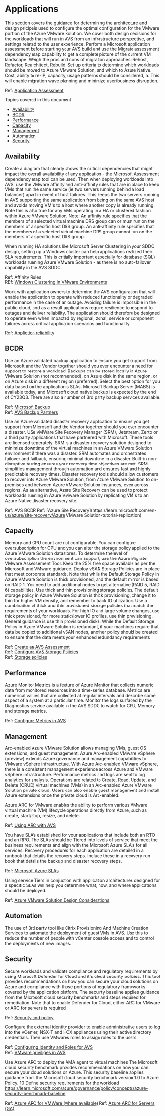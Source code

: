 # Applications

This section covers the guidance for determining the architecture and design pricipals used to configure the optimal configuration for the VMware portion of the Azure VMware Solution.  We cover both design decisions for the workloads that will run in AVS from an infrastructure perspective, and settings related to the user experience.
Perform a Microsoft application assessment before starting your AVS build and use the Migrate assessment dependency map capability to get a complete picture of the current VM landscape.	Weigh the pros and cons of migration approaches: Rehost, Refactor, Rearchitect, Rebuild.  Set up criteria to determine which workloads should be moved to Azure VMware Solution, and which to Azure Native.  Cost, ability to re-IP, capacity, usage patterns should be considered, a.  This will enable migration wave planning and minimize user/business disruption.

Ref: [Application Assessment](https://learn.microsoft.com/en-us/azure/cloud-adoption-framework/plan/smart-assessment)

Topics covered in this document

* [Availability]()
* [BCDR]()
* [Performance]() 
* [Capacity]( )
* [Management]( )
* [Automation]()
* [Security]( )

  
## Availability
Create a diagram that clearly shows the critical dependencies that might impact the overall availability of any application - the Microsoft Assessment dependency map tool can be used.  Then when deploying workloads into AVS, use the VMware affinity and anti-affinity rules that are in place to keep VMs that run the same service (ie two servers running behind a load balancer) apart in event of host failures.  This keeps the two servers running in AVS supporting the same application from being on the same AVS host and avoids moving VM's to a host where another copy is already running.  Note this is also true for any VMs operating in a HA or clustered fashion within Azure VMware Solution.  Note: An affinity rule specifies that the members of a selected virtual machine DRS group can or must run on the members of a specific host DRS group. An anti-affinity rule specifies that the members of a selected virtual machine DRS group cannot run on the members of a specific host DRS group.

When running HA solutions like Microsoft Server Clustering in your SDDC design, setting up a Windows cluster can help applications realized their SLA requirements.	This is critially important especially for database (SQL) workloads running Azure VMware Solution - as there is no auto-failover capability in the AVS SDDC.

Ref: [Affinity Rules](https://docs.vmware.com/en/VMware-vSphere/7.0/com.vmware.vsphere.resmgmt.doc/GUID-FF28F29C-8B67-4EFF-A2EF-63B3537E6934.html) </br>
REf: [Windows Clustering in VMware Environments](https://learn.microsoft.com/en-us/azure/azure-vmware/configure-windows-server-failover-cluster) </br>

Work with application owners to determine the AVS configuration that will enable the application to operate with reduced functionality or degraded performance in the case of an outage.	Avoiding failure is impossible in the public cloud, and as a result applications require resilience to respond to outages and deliver reliability. The application should therefore be designed to operate even when impacted by regional, zonal, service or component failures across critical application scenarios and functionality.

Ref: [Appliction reliability](https://learn.microsoft.com/en-us/azure/well-architected/resiliency/app-design )

## BCDR
Use an Azure validated backup application	to ensure you get support from Microsoft and the Vendor together should you ever encounter a need for support to restore a workload.	Backups can be stored locally in Azure VMware Solution (not recommended), on Azure disk in the same region, or on Azure disk in a different region (preferred).   Select the best option for you data based on the application's SLAs.  Microsoft Backup Server (MABS) is available today, and Microsoft cloud native backup is expected by the end of CY23Q3.  There are also a number of 3rd party backup services available.	

Ref: [Microsoft Backup](https://learn.microsoft.com/en-us/azure/backup/backup-mabs-whats-new-mabs)</br>
Ref: [AVS Backup Partners](https://learn.microsoft.com/en-us/azure/azure-vmware/ecosystem-back-up-vms)

Use an Azure validated disaster recovery application	to ensure you get support from Microsoft and the Vendor together should you ever encounter a disaster.	USe vMWare Site Recovery Manager (SRM), Jetstream, Zerto or a third party applications that have partnered with Microsoft. These tools are licensed seperately. SRM is a disaster recovery solution designed to minimize downtime of the virtual machines in an Azure VMware Solution environment if there was a disaster. SRM automates and orchestrates failover and failback, ensuring minimal downtime in a disaster. Built-in non-disruptive testing ensures your recovery time objectives are met. SRM simplifies management through automation and ensures fast and highly predictable recovery times.	Disaster recovery tools should allow customers to recover into Azure VMware Solution, from Azure VMware Solution to on-premises and between Azure VMware Solution instances, even across regions.  As an alternative, Azure Site Recovery can be used to protect workloads running in Azure VMware Solution by replicating VM's to an Azure Native disaster recovery site.	

Ref:  [AVS BCDR ](https://learn.microsoft.com/en-us/azure/cloud-adoption-framework/scenarios/azure-vmware/eslz-business-continuity-and-disaster-recovery)
Ref:  [Azure Site Recovery](https://learn.microsoft.com/en-us/azure/site-recovery/Azure VMware Solution-tutorial-replication)

## Capacity
Memory and CPU count are not configurable.  You can configure oversubscription for CPU and you can alter the storage policy applied to the Azure VMware Solution datastores. To determine thelevel of oversubscription the environment can support, use the Azure Migrate VMware Assessement Tool.  Keep the 25% free space available as per the Microsoft and VMware guidance.
Deploy vSAN Storage Policies are in place that meet corporate standards.  Note that while the Default Storage Policy in Azure VMware Solution is thick provisioned,  and the default mirror is based on RAID 1.   You need to add additional nodes to get alternative (RAID 5, RAID 6) capabilities. Use thick and thin provisioning storage policies.	The default storage policy in Azure VMware Solution is thick provisioning, change it to thin for higher VM density, and remember to track IO utilization.	Use a combination of thick and thin provisioned storage policies that match the requirements of your workloads.  For high IO and large  volume changes, use thick provisioned, for more static/lower IO profiles, use thin provisioning.  General guidance is use thin provisioned disks.	While the Default Storage Policy in Azure VMware Solution is redundant, if your machines require that data be copied to additional vSAN nodes, another policy should be created to ensure that the data meets your enhanced redundancy requirements

Ref: [Create an AVS Assessment](https://learn.microsoft.com/en-us/azure/migrate/how-to-create-azure-vmware-solution-assessment) </br>
Ref: [Configure AVS Storage Policies](https://learn.microsoft.com/en-us/azure/azure-vmware/configure-storage-policy) </br>
Ref: [Storage policies](https://learn.microsoft.com/en-us/azure/azure-vmware/concepts-storage) </br>

## Performance
Azure Monitor Metrics is a feature of Azure Monitor that collects numeric data from monitored resources into a time-series database. Metrics are numerical values that are collected at regular intervals and describe some aspect of a system at a particular time. Monitor the logs surfaced by the Diagnostics service available in the AVS SDDC to watch for CPU, Memory and storage metrics.  

Ref: [Configure Metrics in AVS](https://learn.microsoft.com/en-us/azure/azure-vmware/configure-alerts-for-azure-vmware-solution#work-with-metrics)


## Management

Arc-enabled Azure VMware Solution allows managing VMs, guest OS extensions, and guest management. Azure Arc-enabled VMware vSphere (preview) extends Azure governance and management capabilities to VMware vSphere infrastructure. With Azure Arc-enabled VMware vSphere, there is a consistent management experience across Azure and VMware vSphere infrastructure. Performance metrics and logs are sent to log analytics for analysis.	Operations are related to Create, Read, Update, and Delete (CRUD) virtual machines (VMs) in an Arc-enabled Azure VMware Solution private cloud. Users can also enable guest management and install Azure extensions once the private cloud is Arc-enabled.	

Azure ARC for VMware enables the ability to perform various VMware virtual machine (VM) lifecycle operations directly from Azure, such as create, start/stop, resize, and delete.

Ref:  [Using ARC with AVS](https://learn.microsoft.com/en-us/azure/azure-vmware/deploy-arc-for-azure-vmware-solution?tabs=windows)</br>

You have SLA’s established for your applications that include both an RTO and an RPO. The SLAs should be Tiered into levels of service that meet the business requirements and align with the Microsoft Azure SLA's for all services.  Recovery procedures for each application are detailed in a runbook that details the recovery steps. Include these in a recovery run book that details the backup and disaster recovery steps.

Ref: [Microsoft Azure SLAs](https://azure.microsoft.com/en-us/support/legal/sla/summary/)

Using service Tiers in conjuction with application architectures designed for a specific SLAs will help you determine what, how, and where applications should be deployed.

Ref: [Azure VMware Solution Design Considerations](https://techcommunity.microsoft.com/t5/azure-migration-and/azure-vmware-solution-recoverability-design-considerations/ba-p/3746509)


## Automation
The use of 3rd party tool like Citrix Provisioning And Machine Creation Services to automate the deployment of guest VMs in AVS.  Use this to reduce the number of people with vCenter console access and to control the deployments of new images.


## Security
Secure workloads and validate compliance and regulatory requirements by using Microsoft Defender for Cloud and it's cloud security policies.  This tool provides recommendations on how you can secure your cloud solutions on Azure and compliance with those portions of regulatrory frameworks covered by the application platform. The secuirty baseline applies guidance from the Microsoft cloud security benchmarks and steps required for remediation.	Note that to enable Defender for Cloud, either ARC for VMware or ARC for servers is required.

 Ref: [Security and policy](https://learn.microsoft.com/azure/governance/policy/concepts/azure-security-benchmark-baseline)

Configure the external identity provider to enable administrative users to log into the vCenter, NSX-T and HCX appliances using their active directory credentials.  Then use VMwares roles to assign roles to the users.  

Ref:  [Configuring Identity and Roles for AVS](https://learn.microsoft.com/en-us/azure/azure-vmware/concepts-identity) </br>
Ref:  [VMware priviliges in AVS](https://learn.microsoft.com/en-us/azure/azure-vmware/concepts-identity#view-the-vcenter-server-privileges)


Use Azure ARC to deploy the AMA agent to virtual machines The Microsoft cloud security benchmark provides recommendations on how you can secure your cloud solutions on Azure. This security baseline applies guidance from the Microsoft cloud security benchmark version 1.0 to Azure Policy.	10		Define security requirements for the workload	https://learn.microsoft.com/azure/governance/policy/concepts/azure-security-benchmark-baseline

Ref: [Azure ARC for VMWare (where available)](https://learn.microsoft.com/en-us/azure/azure-arc/vmware-vsphere/overview)
Ref: [Azure ARC for Servers (GA)](https://learn.microsoft.com/en-us/azure/azure-arc/servers/overview)
